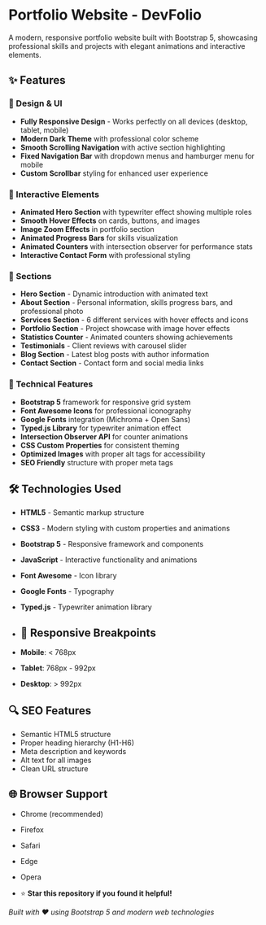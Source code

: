# Portfolio Website - DevFolio

A modern, responsive portfolio website built with Bootstrap 5, showcasing professional skills and projects with elegant animations and interactive elements.

## ✨ Features

### 🎨 Design & UI
- **Fully Responsive Design** - Works perfectly on all devices (desktop, tablet, mobile)
- **Modern Dark Theme** with professional color scheme
- **Smooth Scrolling Navigation** with active section highlighting
- **Fixed Navigation Bar** with dropdown menus and hamburger menu for mobile
- **Custom Scrollbar** styling for enhanced user experience

### 🚀 Interactive Elements
- **Animated Hero Section** with typewriter effect showing multiple roles
- **Smooth Hover Effects** on cards, buttons, and images
- **Image Zoom Effects** in portfolio section
- **Animated Progress Bars** for skills visualization
- **Animated Counters** with intersection observer for performance stats
- **Interactive Contact Form** with professional styling

### 📱 Sections
- **Hero Section** - Dynamic introduction with animated text
- **About Section** - Personal information, skills progress bars, and professional photo
- **Services Section** - 6 different services with hover effects and icons
- **Portfolio Section** - Project showcase with image hover effects
- **Statistics Counter** - Animated counters showing achievements
- **Testimonials** - Client reviews with carousel slider
- **Blog Section** - Latest blog posts with author information
- **Contact Section** - Contact form and social media links

### 🔧 Technical Features
- **Bootstrap 5** framework for responsive grid system
- **Font Awesome Icons** for professional iconography
- **Google Fonts** integration (Michroma + Open Sans)
- **Typed.js Library** for typewriter animation effect
- **Intersection Observer API** for counter animations
- **CSS Custom Properties** for consistent theming
- **Optimized Images** with proper alt tags for accessibility
- **SEO Friendly** structure with proper meta tags

## 🛠️ Technologies Used

- **HTML5** - Semantic markup structure
- **CSS3** - Modern styling with custom properties and animations
- **Bootstrap 5** - Responsive framework and components
- **JavaScript** - Interactive functionality and animations
- **Font Awesome** - Icon library
- **Google Fonts** - Typography
- **Typed.js** - Typewriter animation library

- ## 📱 Responsive Breakpoints

- **Mobile**: < 768px
- **Tablet**: 768px - 992px
- **Desktop**: > 992px

## 🔍 SEO Features

- Semantic HTML5 structure
- Proper heading hierarchy (H1-H6)
- Meta description and keywords
- Alt text for all images
- Clean URL structure

## 🌐 Browser Support

- Chrome (recommended)
- Firefox
- Safari
- Edge
- Opera

- ⭐ **Star this repository if you found it helpful!**

*Built with ❤️ using Bootstrap 5 and modern web technologies*
